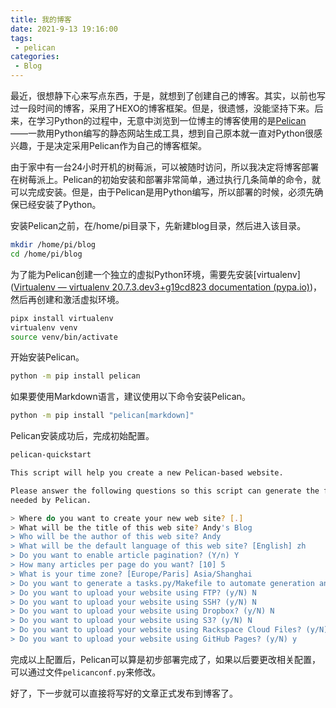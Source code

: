 ```yaml
---
title: 我的博客
date: 2021-9-13 19:16:00
tags: 
 - pelican
categories: 
 - Blog
---
```


最近，很想静下心来写点东西，于是，就想到了创建自己的博客。其实，以前也写过一段时间的博客，采用了HEXO的博客框架。但是，很遗憾，没能坚持下来。后来，在学习Python的过程中，无意中浏览到一位博主的博客使用的是[Pelican](https://blog.getpelican.com/) ——一款用Python编写的静态网站生成工具，想到自己原本就一直对Python很感兴趣，于是决定采用Pelican作为自己的博客框架。

由于家中有一台24小时开机的树莓派，可以被随时访问，所以我决定将博客部署在树莓派上。Pelican的初始安装和部署非常简单，通过执行几条简单的命令，就可以完成安装。但是，由于Pelican是用Python编写，所以部署的时候，必须先确保已经安装了Python。

安装Pelican之前，在/home/pi目录下，先新建blog目录，然后进入该目录。

```bash
mkdir /home/pi/blog
cd /home/pi/blog
```

为了能为Pelican创建一个独立的虚拟Python环境，需要先安装[virtualenv]([Virtualenv — virtualenv 20.7.3.dev3+g19cd823 documentation (pypa.io)](https://virtualenv.pypa.io/en/latest/))，然后再创建和激活虚拟环境。

```bash
pipx install virtualenv
virtualenv venv
source venv/bin/activate
```

<!-- more -->

开始安装Pelican。

```bash
python -m pip install pelican
```

如果要使用Markdown语言，建议使用以下命令安装Pelican。

```bash
python -m pip install "pelican[markdown]"
```

Pelican安装成功后，完成初始配置。

```bash
pelican-quickstart

This script will help you create a new Pelican-based website.

Please answer the following questions so this script can generate the files
needed by Pelican.

> Where do you want to create your new web site? [.]
> What will be the title of this web site? Andy's Blog		           //博客的站点名称
> Who will be the author of this web site? Andy						   //博客的作者名称
> What will be the default language of this web site? [English] zh     //博客的语言，zh为中文
> Do you want to enable article pagination? (Y/n) Y
> How many articles per page do you want? [10] 5
> What is your time zone? [Europe/Paris] Asia/Shanghai
> Do you want to generate a tasks.py/Makefile to automate generation and publishing? (Y/n) Y
> Do you want to upload your website using FTP? (y/N) N
> Do you want to upload your website using SSH? (y/N) N
> Do you want to upload your website using Dropbox? (y/N) N
> Do you want to upload your website using S3? (y/N) N
> Do you want to upload your website using Rackspace Cloud Files? (y/N) N
> Do you want to upload your website using GitHub Pages? (y/N) y
```

完成以上配置后，Pelican可以算是初步部署完成了，如果以后要更改相关配置，可以通过文件`pelicanconf.py`来修改。

好了，下一步就可以直接将写好的文章正式发布到博客了。

